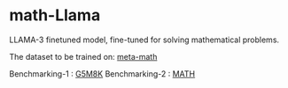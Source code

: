 # math-Llama
LLAMA-3 finetuned model, fine-tuned for solving mathematical problems. 

The dataset to be trained on: [meta-math](https://huggingface.co/datasets/meta-math/MetaMathQA)

Benchmarking-1 : [G5M8K](https://huggingface.co/datasets/openai/gsm8k)
Benchmarking-2 : [MATH](https://huggingface.co/datasets/lighteval/MATH)
